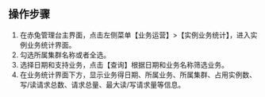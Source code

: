 ## 操作步骤
1. 在赤兔管理台主界面，点击左侧菜单【业务运营】>【实例业务统计】，进入实例业务统计界面。
2. 勾选所属集群名称或者全选。
3. 选择日期和支持业务，点击【查询】根据日期和业务名称筛选业务。
4. 在业务统计界面下方，显示业务得日期、所属业务、所属集群、占用实例数、写/读请求总数、请求总量、最大读/写请求量等信息。
